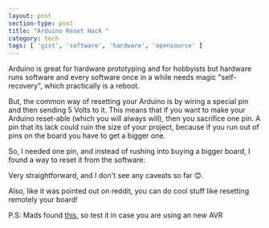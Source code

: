 ```yaml
---
layout: post
section-type: post
title: "Arduino Reset Hack "
category: tech
tags: [ 'gist', 'software', 'hardware', 'opensource' ]
---
```

Arduino is great for hardware prototyping and for hobbyists but hardware runs software and every software once in a while needs magic "self-recovery", which practically is a reboot.

But, the common way of resetting your Arduino is by wiring a special pin and then sending 5 Volts to it.
This means that if you want to make your Arduino reset-able (which you will always will), then you sacrifice one pin.
A pin that its lack could ruin the size of your project, because if you run out of pins on the board you have to get a bigger one.

So, I needed one pin, and instead of rushing into buying a bigger board, I found a way to reset it from the software:

<script src="https://gist.github.com/PanosSakkos/7766479.js"></script>

Very straightforward, and I don't see any caveats so far 😊.

Also, like it was pointed out on reddit, you can do cool stuff like resetting remotely your board!

P.S: Mads found <a href="https://www.atmel.com/webdoc/AVRLibcReferenceManual/FAQ_1faq_softreset.html" target="blank">this</a>, so test it in case you are using an new AVR
